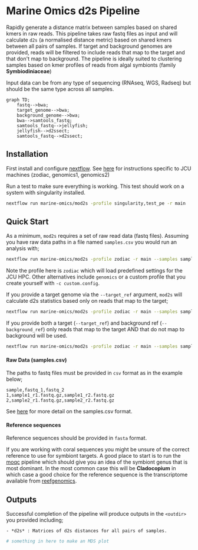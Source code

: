 # Marine Omics d2s Pipeline

Rapidly generate a distance matrix between samples based on shared kmers in raw reads. This pipeline takes raw fastq files as input and will calculate `d2s`  (a normalised distance metric) based on shared kmers between all pairs of samples. If target and background genomes are provided, reads will be filtered to include reads that map to the target and that don't map to background.  The pipeline is ideally suited to clustering samples based on kmer profiles of reads from algal symbionts (family **Symbiodiniaceae**)

Input data can be from any type of sequencing (RNAseq, WGS, Radseq) but should be the same type across all samples.

```mermaid
graph TD;
	fastq-->bwa;
	target_genome-->bwa;
	background_genome-->bwa;
	bwa-->samtools_fastq;
	samtools_fastq-->jellyfish;
	jellyfish-->d2ssect;
	samtools_fastq-->d2ssect;
```

## Installation

First install and configure [nextflow](https://www.nextflow.io/). See [here](https://gist.github.com/iracooke/bec2b24a86eb682f7d3055eea15e61aa) for instructions specific to JCU machines (zodiac, genomics1, genomics2)

Run a test to make sure everything is working. This test should work on a system with singularity installed.

```bash
nextflow run marine-omics/mod2s -profile singularity,test_pe -r main
```

## Quick Start

As a minimum, `mod2s` requires a set of raw read data (fastq files). Assuming you have raw data paths in a file named `samples.csv` you would run an analysis with;

```bash
nextflow run marine-omics/mod2s -profile zodiac -r main --samples samples.csv --outdir myout
```

Note the profile here is `zodiac` which will load predefined settings for the JCU HPC. Other alternatives include `genomics` or a custom profile that you create yourself with `-c custom.config`.

If you provide a target genome via the `--target_ref` argument, `mod2s` will calculate d2s statistics based only on reads that map to the target;

```bash
nextflow run marine-omics/mod2s -profile zodiac -r main --samples samples.csv --target_ref symbiont.fasta --outdir myout
```

If you provide both a target (`--target_ref`) and background ref (`--background_ref`) only reads that map to the target AND that do not map to background will be used.

```bash
nextflow run marine-omics/mod2s -profile zodiac -r main --samples samples.csv --target_ref symbiont.fasta --background_ref host.fasta --outdir myout
```

#### Raw Data (samples.csv)

The paths to fastq files must be provided in `csv` format as in the example below;

```
sample,fastq_1,fastq_2
1,sample1_r1.fastq.gz,sample1_r2.fastq.gz
2,sample2_r1.fastq.gz,sample2_r2.fastq.gz
```

See [here](https://gist.github.com/iracooke/bec2b24a86eb682f7d3055eea15e61aa#file-samples-md) for more detail on the samples.csv format. 


#### Reference sequences

Reference sequences should be provided in `fasta` format. 

If you are working with coral sequences you might be unsure of the correct reference to use for symbiont targets.  A good place to start is to run the [moqc](https://github.com/marine-omics/moqc) pipeline which should give you an idea of the symbiont genus that is most dominant.  In the most common case this will be **Cladocopium** in which case a good choice for the reference sequence is the transcriptome available from [reefgenomics](http://symbs.reefgenomics.org/download/). 


## Outputs

Successful completion of the pipeline will produce outputs in the `<outdir>` you provided including;

	- *d2s* : Matrices of d2s distances for all pairs of samples. 

```R
# something in here to make an MDS plot
```

